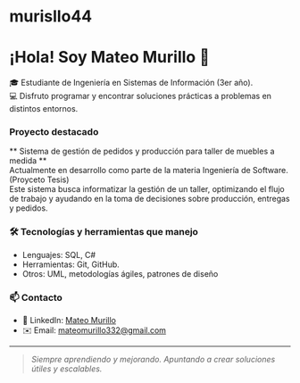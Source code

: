 # murisllo44
# ¡Hola! Soy Mateo Murillo 👋

🎓 Estudiante de Ingeniería en Sistemas de Información (3er año).  
💻 Disfruto programar y encontrar soluciones prácticas a problemas en distintos entornos.

### Proyecto destacado

** Sistema de gestión de pedidos y producción para taller de muebles a medida **  
Actualmente en desarrollo como parte de la materia Ingeniería de Software.(Proyceto Tesis)  
Este sistema busca informatizar la gestión de un taller, optimizando el flujo de trabajo y ayudando en la toma de decisiones sobre producción, entregas y pedidos.

<!-- Más adelante podés poner el link al repositorio del proyecto cuando esté subido -->

### 🛠 Tecnologías y herramientas que manejo
- Lenguajes: SQL, C#
- Herramientas: Git, GitHub.
- Otros: UML, metodologías ágiles, patrones de diseño

### 📫 Contacto
- 💼 LinkedIn: [Mateo Murillo](https://www.linkedin.com/in/mateo-murillo-934247323/)
- ✉️ Email: mateomurillo332@gmail.com

---

> *Siempre aprendiendo y mejorando. Apuntando a crear soluciones útiles y escalables.*
